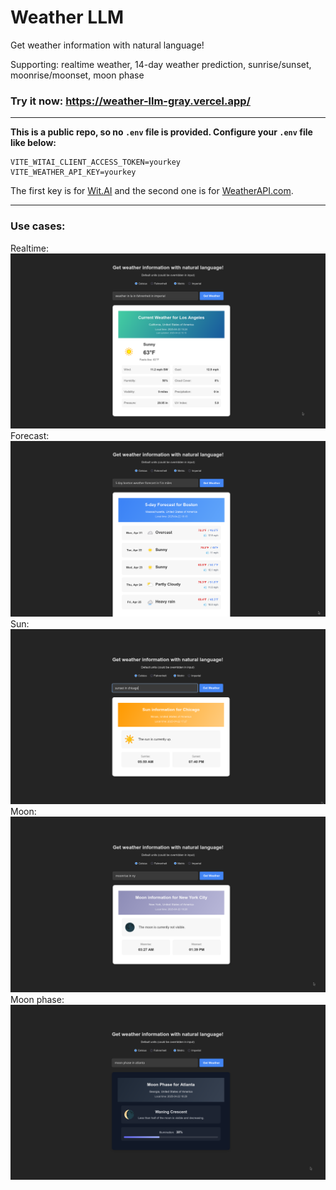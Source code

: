 # Weather LLM

Get weather information with natural language!

Supporting: realtime weather, 14-day weather prediction, sunrise/sunset, moonrise/moonset, moon phase

### Try it now: https://weather-llm-gray.vercel.app/

---

**This is a public repo, so no `.env` file is provided. Configure your `.env` file like below:**
```
VITE_WITAI_CLIENT_ACCESS_TOKEN=yourkey
VITE_WEATHER_API_KEY=yourkey
```
The first key is for [Wit.AI](wit.ai) and the second one is for [WeatherAPI.com](weatherapi.com).

---

### Use cases:
Realtime:
![Realtime example](/images/realtime_example.png)
Forecast:
![Realtime example](/images/forecast_example.png)
Sun:
![Realtime example](/images/sun_example.png)
Moon:
![Realtime example](/images/moon_example.png)
Moon phase:
![Realtime example](/images/moon_phase_example.png)
